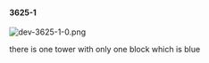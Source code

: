 #### 3625-1
![dev-3625-1-0.png](https://github.com/lil-lab/nlvr/raw/master/nlvr/dev/images/2/dev-3625-1-0.png "dev-3625-1-0.png")

there is one tower with only  one block which is blue